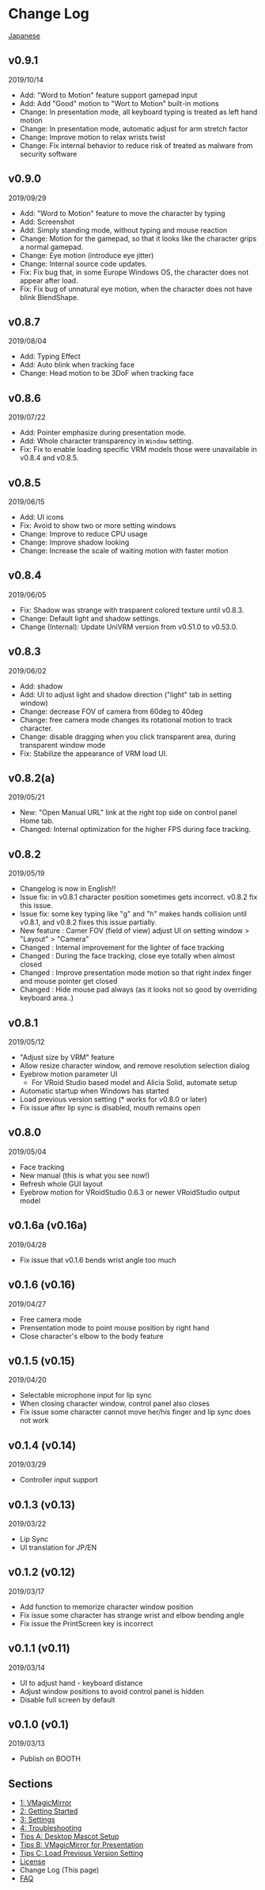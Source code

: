 
# Change Log

[Japanese](./changelog.html)

## v0.9.1

2019/10/14

* Add: "Word to Motion" feature support gamepad input
* Add: Add "Good" motion to "Wort to Motion" built-in motions
* Change: In presentation mode, all keyboard typing is treated as left hand motion
* Change: In presentation mode, automatic adjust for arm stretch factor
* Change: Improve motion to relax wrists twist
* Change: Fix internal behavior to reduce risk of treated as malware from security software

## v0.9.0

2019/09/29

* Add: "Word to Motion" feature to move the character by typing
* Add: Screenshot
* Add: Simply standing mode, without typing and mouse reaction
* Change: Motion for the gamepad, so that it looks like the character grips a normal gamepad.
* Change: Eye motion (introduce eye jitter)
* Change: Internal source code updates.
* Fix: Fix bug that, in some Europe Windows OS, the character does not appear after load.
* Fix: Fix bug of unnatural eye motion, when the character does not have blink BlendShape.

## v0.8.7

2019/08/04

* Add: Typing Effect
* Add: Auto blink when tracking face
* Change: Head motion to be 3DoF when tracking face

## v0.8.6

2019/07/22

* Add: Pointer emphasize during presentation mode.
* Add: Whole character transparency in `Window` setting.
* Fix: Fix to enable loading specific VRM models those were unavailable in v0.8.4 and v0.8.5.


## v0.8.5

2019/06/15

* Add: UI icons
* Fix: Avoid to show two or more setting windows
* Change: Improve to reduce CPU usage
* Change: Improve shadow looking
* Change: Increase the scale of waiting motion with faster motion

## v0.8.4 

2019/06/05

* Fix: Shadow was strange with trasparent colored texture until v0.8.3.
* Change: Default light and shadow settings.
* Change (Internal): Update UniVRM version from v0.51.0 to v0.53.0.

## v0.8.3 

2019/06/02

* Add: shadow
* Add: UI to adjust light and shadow direction ("light" tab in setting window)
* Change: decrease FOV of camera from 60deg to 40deg
* Change: free camera mode changes its rotational motion to track character. 
* Change: disable dragging when you click transparent area, during transparent window mode
* Fix: Stabilize the appearance of VRM load UI.

## v0.8.2(a)

2019/05/21

* New: "Open Manual URL" link at the right top side on control panel Home tab.
* Changed: Internal optimization for the higher FPS during face tracking.

## v0.8.2

2019/05/19

* Changelog is now in English!!
* Issue fix: in v0.8.1 character position sometimes gets incorrect. v0.8.2 fix this issue.
* Issue fix: some key typing like "g" and "h" makes hands collision until v0.8.1, and v0.8.2 fixes this issue partially.
* New feature : Camer FOV (field of view) adjust UI on setting window > "Layout" > "Camera"
* Changed : Internal improvement for the lighter of face tracking
* Changed : During the face tracking, close eye totally when almost closed
* Changed : Improve presentation mode motion so that right index finger and mouse pointer get closed
* Changed : Hide mouse pad always (as it looks not so good by overriding keyboard area..)

## v0.8.1

2019/05/12

* "Adjust size by VRM" feature
* Allow resize character window, and remove resolution selection dialog
* Eyebrow motion parameter UI
    + For VRoid Studio based model and Alicia Solid, automate setup
* Automatic startup when Windows has started
* Load previous version setting (* works for v0.8.0 or later)
* Fix issue after lip sync is disabled, mouth remains open

## v0.8.0

2019/05/04

* Face tracking
* New manual (this is what you see now!)
* Refresh whole GUI layout
* Eyebrow motion for VRoidStudio 0.6.3 or newer VRoidStudio output model

## v0.1.6a (v0.16a)

2019/04/28

* Fix issue that v0.1.6 bends wrist angle too much

## v0.1.6 (v0.16)

2019/04/27

* Free camera mode
* Prensentation mode to point mouse position by right hand
* Close character's elbow to the body feature

## v0.1.5 (v0.15)

2019/04/20

* Selectable microphone input for lip sync
* When closing character window, control panel also closes
* Fix issue some character cannot move her/his finger and lip sync does not work

## v0.1.4 (v0.14)

2019/03/29

* Controller input support

## v0.1.3 (v0.13)

2019/03/22

* Lip Sync
* UI translation for JP/EN

## v0.1.2 (v0.12)

2019/03/17

* Add function to memorize character window position
* Fix issue some character has strange wrist and elbow bending angle
* Fix issue the PrintScreen key is incorrect

## v0.1.1 (v0.11)

2019/03/14

* UI to adjust hand - keyboard distance
* Adjust window positions to avoid control panel is hidden
* Disable full screen by default

## v0.1.0 (v0.1)

2019/03/13

* Publish on BOOTH


## Sections

* [1: VMagicMirror](./en_index.html)
* [2: Getting Started](./en_get_started.html)
* [3: Settings](./en_about_settings.html)
* [4: Troubleshooting](./en_troubleshooting.html)
* [Tips A: Desktop Mascot Setup](./en_tips_desktop_mascot.html)
* [Tips B: VMagicMirror for Presentation](./en_tips_presentation.html)
* [Tips C: Load Previous Version Setting](./en_tips_load_prev_setting.html)
* [License](./en_about_license.html)
* Change Log (This page)
* [FAQ](./en_frequently_asked_questions.html)
